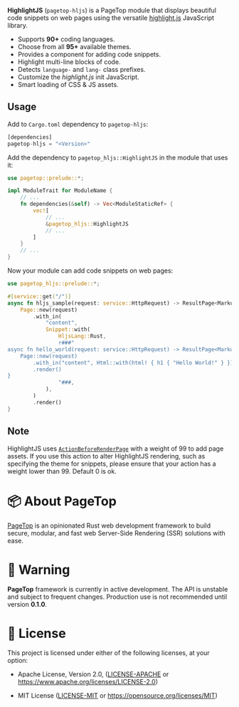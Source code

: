 **HighlightJS** (`pagetop-hljs`) is a PageTop module that displays beautiful code snippets on web
pages using the versatile [highlight.js](https://highlightjs.org/) JavaScript library.

  * Supports **90+** coding languages.
  * Choose from all **95+** available themes.
  * Provides a component for adding code snippets.
  * Highlight multi-line blocks of code.
  * Detects `language-` and `lang-` class prefixes.
  * Customize the *highlight.js* init JavaScript.
  * Smart loading of CSS & JS assets.

## Usage

Add to `Cargo.toml` dependency to `pagetop-hljs`:

```rust
[dependencies]
pagetop-hljs = "<Version>"
```

Add the dependency to `pagetop_hljs::HighlightJS` in the module that uses it:

```rust
use pagetop::prelude::*;

impl ModuleTrait for ModuleName {
    // ...
    fn dependencies(&self) -> Vec<ModuleStaticRef> {
        vec![
            // ...
            &pagetop_hljs::HighlightJS
            // ...
        ]
    }
    // ...
}
```

Now your module can add code snippets on web pages:

```rust
use pagetop_hljs::prelude::*;

#[service::get("/")]
async fn hljs_sample(request: service::HttpRequest) -> ResultPage<Markup, FatalError> {
    Page::new(request)
        .with_in(
            "content",
            Snippet::with(
                HljsLang::Rust,
                r###"
async fn hello_world(request: service::HttpRequest) -> ResultPage<Markup, FatalError> {
    Page::new(request)
        .with_in("content", Html::with(html! { h1 { "Hello World!" } }))
        .render()
}
                "###,
            ),
        )
        .render()
}
```

## Note

HighlightJS uses [`ActionBeforeRenderPage`](pagetop::response::page::ActionBeforeRenderPage) with a
weight of 99 to add page assets. If you use this action to alter HighlightJS rendering, such as
specifying the theme for snippets, please ensure that your action has a weight lower than 99.
Default 0 is ok.


# 📦 About PageTop

[PageTop](https://github.com/manuelcillero/pagetop/tree/main/pagetop) is an opinionated Rust web
development framework to build secure, modular, and fast web Server-Side Rendering (SSR) solutions
with ease.


# 🚧 Warning

**PageTop** framework is currently in active development. The API is unstable and subject to
frequent changes. Production use is not recommended until version **0.1.0**.


# 📜 License

This project is licensed under either of the following licenses, at your option:

  * Apache License, Version 2.0,
    ([LICENSE-APACHE](LICENSE-APACHE) or https://www.apache.org/licenses/LICENSE-2.0)

  * MIT License
    ([LICENSE-MIT](LICENSE-MIT) or https://opensource.org/licenses/MIT)
